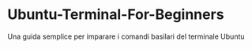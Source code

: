# Ubuntu-Terminal-For-Beginners
Una guida semplice per imparare i comandi basilari del terminale Ubuntu
